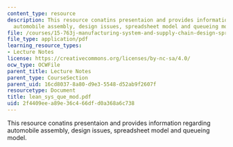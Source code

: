 ```yaml
---
content_type: resource
description: This resource conatins presentaion and provides information regarding
  automobile assembly, design issues, spreadsheet model and queueing model.
file: /courses/15-763j-manufacturing-system-and-supply-chain-design-spring-2005/2f4409eea89e36c466dfd0a368a6c738_lean_sys_que_mod.pdf
file_type: application/pdf
learning_resource_types:
- Lecture Notes
license: https://creativecommons.org/licenses/by-nc-sa/4.0/
ocw_type: OCWFile
parent_title: Lecture Notes
parent_type: CourseSection
parent_uid: 16cd8037-8a80-d9e3-5548-d52ab9f2607f
resourcetype: Document
title: lean_sys_que_mod.pdf
uid: 2f4409ee-a89e-36c4-66df-d0a368a6c738
---
```

This resource conatins presentaion and provides information regarding automobile assembly, design issues, spreadsheet model and queueing model.